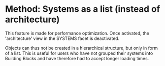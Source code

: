 # Method: Systems as a list (instead of architecture) 

This feature is made for performance optimization. Once activated, the 'architecture' view in the SYSTEMS facet is deactivated.

Objects can thus not be created in a hierarchical structure, but only in form of a list. This is useful for users who have not grouped their systems into Building Blocks and have therefore had to accept longer loading times. 